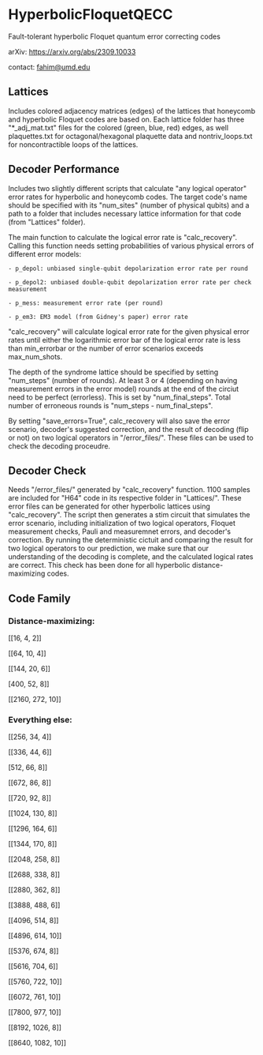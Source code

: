 # HyperbolicFloquetQECC
Fault-tolerant hyperbolic Floquet quantum error correcting codes


arXiv: https://arxiv.org/abs/2309.10033

contact: fahim@umd.edu


## Lattices
Includes colored adjacency matrices (edges) of the lattices that honeycomb and hyperbolic Floquet codes are based on. Each lattice folder has three "*_adj_mat.txt" files for the colored (green, blue, red) edges, as well plaquettes.txt for octagonal/hexagonal plaquette data and nontriv_loops.txt for noncontractible loops of the lattices. 



## Decoder Performance
Includes two slightly different scripts that calculate "any logical operator" error rates for hyperbolic and honeycomb codes. The target code's name should be specified with its "num_sites" (number of physical qubits) and a path to a folder that includes necessary lattice information for that code (from "Lattices" folder).


The main function to calculate the logical error rate is "calc_recovery". Calling this function needs setting probabilities of various physical errors of different error models:

	- p_depol: unbiased single-qubit depolarization error rate per round

	- p_depol2: unbiased double-qubit depolarization error rate per check measurement

	- p_mess: measurement error rate (per round)

	- p_em3: EM3 model (from Gidney's paper) error rate

"calc_recovery" will calculate logical error rate for the given physical error rates until either the logarithmic error bar of the logical error rate is less than min_errorbar or the number of error scenarios exceeds max_num_shots.


The depth of the syndrome lattice should be specified by setting "num_steps" (number of rounds). At least 3 or 4 (depending on having measurement errors in the error model) rounds at the end of the circiut need to be perfect (errorless). This is set by "num_final_steps". Total number of erroneous rounds is "num_steps - num_final_steps".


By setting "save_errors=True", calc_recovery will also save the error scenario, decoder's suggested correction, and the result of decoding (flip or not) on two logical operators in "/error_files/". These files can be used to check the decoding proceudre.



## Decoder Check
Needs "/error_files/" generated by "calc_recovery" function. 1100 samples are included for "H64" code in its respective folder in "Lattices/".  These error files can be generated for other hyperbolic lattices using "calc_recovery". The script then generates a stim circuit that simulates the error scenario, including initialization of two logical operators, Floquet measurement checks, Pauli and measuremnet errors, and decoder's correction. By running the deterministic cictuit and comparing the result for two logical operators to our prediction, we make sure that our understanding of the decoding is complete, and the calculated logical rates are correct. This check has been done for all hyperbolic distance-maximizing codes.



## Code Family

### Distance-maximizing:

[[16, 4, 2]]

[[64, 10, 4]]

[[144, 20, 6]]

[400, 52, 8]]

[[2160, 272, 10]]

### Everything else:

[[256, 34, 4]]

[[336, 44, 6]]

[512, 66, 8]]

[[672, 86, 8]]

[[720, 92, 8]]

[[1024, 130, 8]]

[[1296, 164, 6]]

[[1344, 170, 8]]

[[2048, 258, 8]]

[[2688, 338, 8]]

[[2880, 362, 8]]

[[3888, 488, 6]]

[[4096, 514, 8]]

[[4896, 614, 10]]

[[5376, 674, 8]]

[[5616, 704, 6]]

[[5760, 722, 10]]

[[6072, 761, 10]]

[[7800, 977, 10]]

[[8192, 1026, 8]]

[[8640, 1082, 10]]
